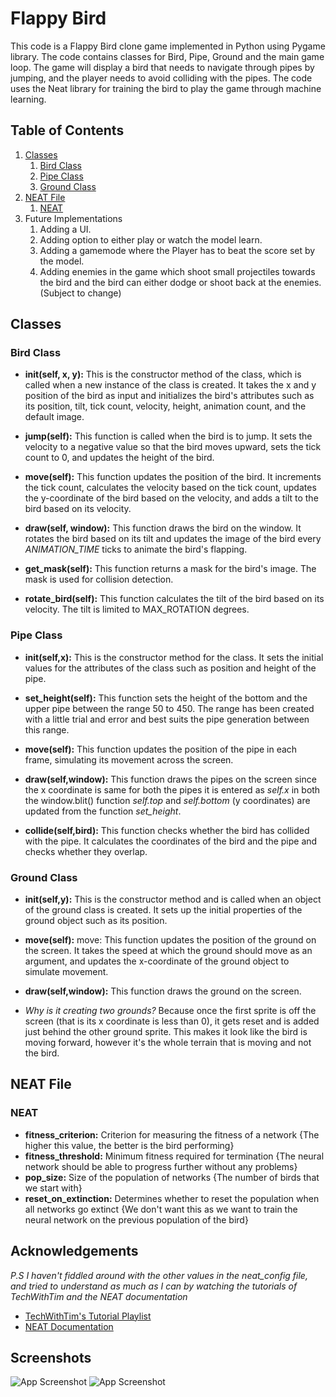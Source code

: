   

# **Flappy Bird**

  

This code is a Flappy Bird clone game implemented in Python using Pygame library. The code contains classes for Bird, Pipe, Ground and the main game loop. The game will display a bird that needs to navigate through pipes by jumping, and the player needs to avoid colliding with the pipes. The code uses the Neat library for training the bird to play the game through machine learning.

  

## Table of Contents

1. [Classes](#classes) 
    1. [Bird Class](#birdclass)
    2. [Pipe Class](#pipeclass) 
    3. [Ground Class](#groundclass)
2. [NEAT File](#neatfile)
    1. [NEAT](#neat)
3. Future Implementations
    1. Adding a UI.
    2. Adding option to either play or watch the model learn.
    3. Adding a gamemode where the Player has to beat the score set by the model.
    4. Adding enemies in the game which shoot small projectiles towards the bird and the bird can either dodge or shoot back at the enemies. (Subject to change) 

  

## Classes <a name="classes"></a>
### Bird Class <a name="birdclass"></a>

- **init(self, x, y):** This is the constructor method of the class, which is called when a new instance of the class is created. It takes the x and y position of the bird as input and initializes the bird's attributes such as its position, tilt, tick count, velocity, height, animation count, and the default image.

- **jump(self):** This function is called when the bird is to jump. It sets the velocity to a negative value so that the bird moves upward, sets the tick count to 0, and updates the height of the bird.

- **move(self):** This function updates the position of the bird. It increments the tick count, calculates the velocity based on the tick count, updates the y-coordinate of the bird based on the velocity, and adds a tilt to the bird based on its velocity.

- **draw(self, window):** This function draws the bird on the window. It rotates the bird based on its tilt and updates the image of the bird every *ANIMATION_TIME* ticks to animate the bird's flapping.

- **get_mask(self):** This function returns a mask for the bird's image. The mask is used for collision detection.

- **rotate_bird(self):** This function calculates the tilt of the bird based on its velocity. The tilt is limited to MAX_ROTATION degrees.

  

### Pipe Class <a name="pipeclass"></a>

- **init(self,x):** This is the constructor method for the class. It sets the initial values for the attributes of the class such as position and height of the pipe.

- **set_height(self):** This function sets the height of the bottom and the upper pipe between the range 50 to 450. The range has been created with a little trial and error and best suits the pipe generation between this range.

- **move(self):** This function updates the position of the pipe in each frame, simulating its movement across the screen.

- **draw(self,window):** This function draws the pipes on the screen since the x coordinate is same for both the pipes it is entered as *self.x* in both the window.blit() function *self.top* and *self.bottom* (y coordinates) are updated from the function *set_height*.

- **collide(self,bird):** This function checks whether the bird has collided with the pipe. It calculates the coordinates of the bird and the pipe and checks whether they overlap.

  

### Ground Class <a name="groundclass"></a>

- **init(self,y):** This is the constructor method and is called when an object of the ground class is created. It sets up the initial properties of the ground object such as its position.

- **move(self):** move: This function updates the position of the ground on the screen. It takes the speed at which the ground should move as an argument, and updates the x-coordinate of the ground object to simulate movement.

- **draw(self,window):** This function draws the ground on the screen.

- *Why is it creating two grounds?* Because once the first sprite is off the screen (that is its x coordinate is less than 0), it gets reset and is added just behind the other ground sprite. This makes it look like the bird is moving forward, however it's the whole terrain that is moving and not the bird.



## NEAT File <a name="neatfile"></a> 
### NEAT <a name="neat"></a>

- **fitness_criterion:** Criterion for measuring the fitness of a network {The higher this value, the better is the bird performing}
- **fitness_threshold:** Minimum fitness required for termination {The neural network should be able to progress further without any problems}
- **pop_size:** Size of the population of networks {The number of birds that we start with}
- **reset_on_extinction:** Determines whether to reset the population when all networks go extinct {We don't want this as we want to train the neural network on the previous population of the bird}

## Acknowledgements

*P.S I haven't fiddled around with the other values in the neat_config file, and tried to understand as much as I can by watching the tutorials of TechWithTim and the NEAT documentation*

 - [TechWithTim's Tutorial Playlist](https://www.youtube.com/playlist?list=PLzMcBGfZo4-lwGZWXz5Qgta_YNX3_vLS2s)
 - [NEAT Documentation](https://neat-python.readthedocs.io/en/latest/config_file.html)
 
 
## Screenshots

![App Screenshot](/Assets/Picture1.png)
![App Screenshot](/Assets/Picture2.png)




 

